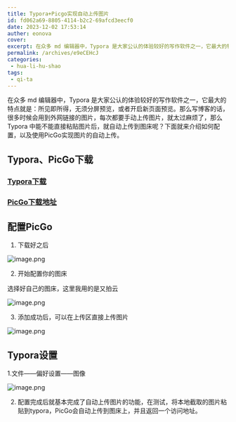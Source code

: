 ```yaml
---
title: Typora+Picgo实现自动上传图片
id: fd062a69-8805-4114-b2c2-69afcd3eecf0
date: 2023-12-02 17:53:14
auther: eonova
cover:
excerpt: 在众多 md 编辑器中，Typora 是大家公认的体验较好的写作软件之一，它最大的特点就是：所见即所得，无须分屏预览，或者开启新页面预览。那么写博客的话，很多时候会用到外网链接的图片，每次都要手动上传图片，就太过麻烦了，那么Typora 中能不能直接粘贴图片后，就自动上传到图床呢？下面就来介绍如何配
permalink: /archives/e9eCEHcJ
categories:
 - hua-li-hu-shao
tags:
 - qi-ta
---
```


在众多 md 编辑器中，Typora 是大家公认的体验较好的写作软件之一，它最大的特点就是：所见即所得，无须分屏预览，或者开启新页面预览。那么写博客的话，很多时候会用到外网链接的图片，每次都要手动上传图片，就太过麻烦了，那么Typora 中能不能直接粘贴图片后，就自动上传到图床呢？下面就来介绍如何配置，以及使用PicGo实现图片的自动上传。
## Typora、PicGo下载

### [Typora下载](https://www.aliyundrive.com/s/8yB8wwuDm2z)

### [PicGo下载地址](https://github.com/Molunerfinn/PicGo/releases)

## 配置PicGo

1. 下载好之后

![image.png](https://img.leostar.top/study/20231202175028.png)

2. 开始配置你的图床

选择好自己的图床，这里我用的是又拍云

![image.png](https://img.leostar.top/study/20231202175110.png)

3. 添加成功后，可以在上传区直接上传图片

![image.png](https://img.leostar.top/study/20231202175122.png)

## Typora设置

1.文件——偏好设置——图像

![image.png](https://img.leostar.top/study/20231202175128.png)

2. 配置完成后就基本完成了自动上传图片的功能，在测试，将本地截取的图片粘贴到typora，PicGo会自动上传到图床上，并且返回一个访问地址。
